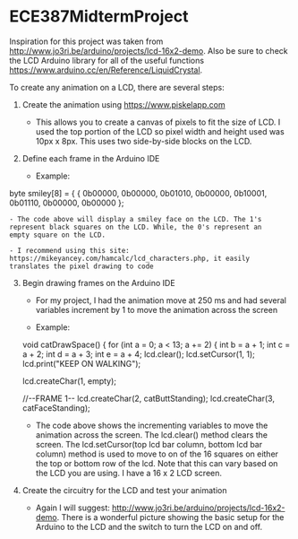 # ECE387MidtermProject

Inspiration for this project was taken from http://www.jo3ri.be/arduino/projects/lcd-16x2-demo. 
Also be sure to check the LCD Arduino library for all of the useful functions https://www.arduino.cc/en/Reference/LiquidCrystal.

To create any animation on a LCD, there are several steps:

1) Create the animation using https://www.piskelapp.com
    - This allows you to create a canvas of pixels to fit the size of LCD. I used the top portion of the LCD so pixel width and 
    height used was 10px x 8px. This uses two side-by-side blocks on the LCD.
    
2) Define each frame in the Arduino IDE
    - Example:
    
byte smiley[8] = {
       {
                0b00000,
                0b00000,
                0b01010,
                0b00000,
                0b10001,
                0b01110,
                0b00000,
                0b00000
              };

    - The code above will display a smiley face on the LCD. The 1's represent black squares on the LCD. While, the 0's represent an
    empty square on the LCD.
    
    - I recommend using this site: https://mikeyancey.com/hamcalc/lcd_characters.php, it easily translates the pixel drawing to code
    
3) Begin drawing frames on the Arduino IDE

    - For my project, I had the animation move at 250 ms and had several variables increment by 1 to move the animation across the
    screen
    
    - Example:
    
    void catDrawSpace() {
  for (int a = 0; a < 13; a += 2)
  {
    int b = a + 1;
    int c = a + 2;
    int d = a + 3;
    int e = a + 4;
    lcd.clear();
    lcd.setCursor(1, 1);
    lcd.print("KEEP ON WALKING");

    lcd.createChar(1, empty);

    //--FRAME 1--
    lcd.createChar(2, catButtStanding);
    lcd.createChar(3, catFaceStanding);

    - The code above shows the incrementing variables to move the animation across the screen. The lcd.clear() method clears the screen.
    The lcd.setCursor(top lcd bar column, bottom lcd bar column) method is used to move to on of the 16 squares on either the top or bottom
    row of the lcd. Note that this can vary based on the LCD you are using. I have a 16 x 2 LCD screen.
    
4) Create the circuitry for the LCD and test your animation
    - Again I will suggest: http://www.jo3ri.be/arduino/projects/lcd-16x2-demo. There is a wonderful picture showing the basic setup 
    for the Arduino to the LCD and the switch to turn the LCD on and off.
    
    
